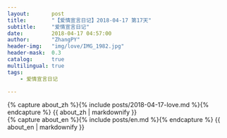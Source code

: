 ```yaml
---
layout:       post
title:        "【爱情宣言日记】2018-04-17 第17天"
subtitle:     "爱情宣言日记"
date:         2018-04-17 04:57:00
author:       "ZhangPY"
header-img:   "img/love/IMG_1982.jpg"
header-mask:  0.3
catalog:      true
multilingual: true
tags:
    - 爱情宣言日记

---
```


<!-- Chinese Version -->
<div class="zh post-container">
    {% capture about_zh %}{% include posts/2018-04-17-love.md %}{% endcapture %}
    {{ about_zh | markdownify }}
</div>

<!-- English Version -->
<div class="en post-container">
    {% capture about_en %}{% include posts/en.md %}{% endcapture %}
    {{ about_en | markdownify }}
</div>
